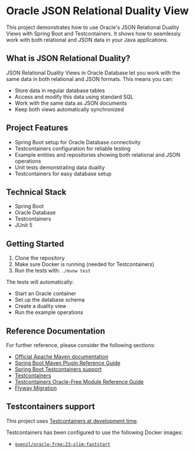 # Oracle JSON Relational Duality View

This project demonstrates how to use Oracle's JSON Relational Duality Views with Spring Boot and Testcontainers.
It shows how to seamlessly work with both relational and JSON data in your Java applications.

## What is JSON Relational Duality?

JSON Relational Duality Views in Oracle Database let you work with the same data in both relational and JSON formats.
This means you can:

- Store data in regular database tables
- Access and modify this data using standard SQL
- Work with the same data as JSON documents
- Keep both views automatically synchronized

## Project Features

- Spring Boot setup for Oracle Database connectivity
- Testcontainers configuration for reliable testing
- Example entities and repositories showing both relational and JSON operations
- Unit tests demonstrating data duality
- Testcontainers for easy database setup

## Technical Stack

- Spring Boot
- Oracle Database
- Testcontainers
- JUnit 5

## Getting Started

1. Clone the repository
2. Make sure Docker is running (needed for Testcontainers)
3. Run the tests with: `./mvnw test`

The tests will automatically:

- Start an Oracle container
- Set up the database schema
- Create a duality view
- Run the example operations

## Reference Documentation

For further reference, please consider the following sections:

* [Official Apache Maven documentation](https://maven.apache.org/guides/index.html)
* [Spring Boot Maven Plugin Reference Guide](https://docs.spring.io/spring-boot/3.4.0/maven-plugin)
* [Spring Boot Testcontainers support](https://docs.spring.io/spring-boot/3.4.0/reference/testing/testcontainers.html#testing.testcontainers)
* [Testcontainers](https://java.testcontainers.org/)
* [Testcontainers Oracle-Free Module Reference Guide](https://java.testcontainers.org/modules/databases/oraclefree/)
* [Flyway Migration](https://docs.spring.io/spring-boot/3.4.0/how-to/data-initialization.html#howto.data-initialization.migration-tool.flyway)

## Testcontainers support

This project
uses [Testcontainers at development time](https://docs.spring.io/spring-boot/3.4.0/reference/features/dev-services.html#features.dev-services.testcontainers).

Testcontainers has been configured to use the following Docker images:

* [`gvenzl/oracle-free:23-slim-faststart`](https://hub.docker.com/r/gvenzl/oracle-free)

